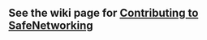 ## See the wiki page for [Contributing to SafeNetworking](https://github.com/PaloAltoNetworks/safe-networking/wiki/Contributing-to-SafeNetworking)
